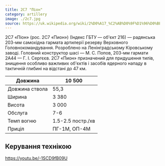 ```yaml
---
title: 2С7 "Піон"
category: artillery
image: ./2c7.jpg
source: https://uk.wikipedia.org/wiki/2%D0%A17_%C2%AB%D0%9F%D1%96%D0%BE%D0%BD%C2%BB
---
```


2С7 «Піон» (рос. 2С7 «Пион») (Індекс ГБТУ — об'єкт 216) — радянська 203-мм самохідна гармата артилерії резерву Верховного Головнокомандування. Розроблено на Ленінградському Кіровському заводі. Головний конструктор шасі — М. С. Попов, 203-мм гармати 2А44 — Г. І. Сергєєв. 2С7 «Пион» призначений для придушення тилів, знищення особливо важливих об'єктів і засобів ядерного нападу в тактичній глибині на відстані до 47 км.

| Довжина        | 10 500            |
| -------------- | ----------------- |
| Довжина ствола | 55,3              |
| Ширина         | 3 380             |
| Висота         | 3 000             |
| Обслуга        | 7-6               |
| Темп вогню     | 1.5-2.5 постр./хв |
| Приціл         | ПГ-1М, ОП-4М      |

## Керування технікою

https://youtu.be/-1SCD9fB09U
